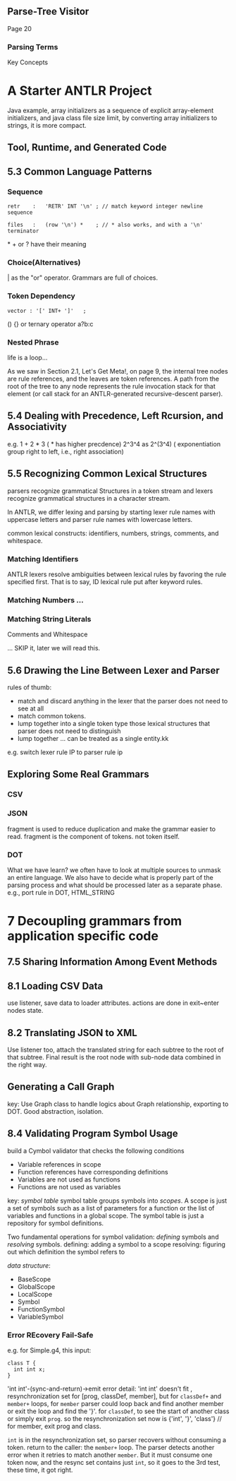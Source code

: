 ## Parse-Tree Visitor
Page 20

### Parsing Terms
Key Concepts

# A Starter ANTLR Project
Java example, array initializers as a sequence of explicit array-element initializers,
and java class file size limit, by converting array initializers to strings, it is
more compact.

## Tool, Runtime, and Generated Code

## 5.3 Common Language Patterns
### Sequence
```
retr    :   'RETR' INT '\n' ; // match keyword integer newline sequence

files   :   (row '\n') *    ; // * also works, and with a '\n' terminator
```
\* + or ? have their meaning
### Choice(Alternatives)

\| as the "or" operator.
Grammars are full of choices.

### Token Dependency

```
vector : '[' INT+ ']'   ;

```
() {} or ternary operator a?b:c

### Nested Phrase

life is a loop...

As we saw in Section 2.1, Let's Get Meta!, on page 9, the internal tree nodes are rule references, and the leaves are token references. A path from the root of the tree to any node represents the rule invocation stack for that element (or call stack for an ANTLR-generated recursive-descent parser).

## 5.4 Dealing with Precedence, Left Rcursion, and Associativity
e.g. 1 + 2 * 3 ( * has higher precdence)
2^3^4 as 2^(3^4) ( exponentiation group right to left, i.e., right association)

## 5.5 Recognizing Common Lexical Structures
parsers recognize grammatical Structures in a token stream and lexers recognize
grammatical structures in a character stream.

In ANTLR, we differ lexing and parsing by starting lexer rule names with
uppercase letters and parser rule names with lowercase letters.

common lexical constructs: identifiers, numbers, strings, comments, and
whitespace.

### Matching Identifiers
ANTLR lexers resolve ambiguities between lexical rules by favoring the rule
specified first. That is to say, ID lexical rule put after keyword rules.

### Matching Numbers ...
### Matching String Literals
Comments and Whitespace

... SKIP it, later we will read this.
## 5.6 Drawing the Line Between Lexer and Parser
rules of thumb:
- match and discard anything in the lexer that the parser does not need to see
    at all
- match common tokens.
- lump together into a single token type those lexical structures that parser
    does not need to distinguish
- lump together ... can be treated as a single entity.kk

e.g. switch lexer rule IP to parser rule ip

## Exploring Some Real Grammars

### CSV
### JSON
fragment is used to reduce duplication and make the grammar easier to read.
fragment is the component of tokens. not token itself.
### DOT
What we have learn?
we often have to look at multiple sources to unmask an entire language.
We also have to decide what is properly part of the parsing process and what should be processed later as a separate phase.
e.g., port rule in DOT, HTML_STRING


# 7 Decoupling grammars from application specific code

## 7.5 Sharing Information Among Event Methods

## 8.1 Loading CSV Data
use listener, save data to loader attributes. actions are done in exit~enter nodes state.

## 8.2 Translating JSON to XML
Use listener too, attach the translated string for each subtree to the root of that subtree. Final result is the root node with sub-node data combined in the right way.

## Generating a Call Graph
key: Use Graph class to handle logics about Graph relationship, exporting to DOT. Good abstraction, isolation.


## 8.4 Validating Program Symbol Usage
build a Cymbol validator that checks the following conditions
- Variable references in scope
- Function references have corresponding definitions
- Variables are not used as functions
- Functions are not used as variables

key: *symbol table*
symbol table groups symbols into *scopes*. A scope is just a set of symbols such as a list of parameters for a function or the list of variables and functions in a global scope.
The symbol table is just a repository for symbol definitions.

Two fundamental operations for symbol validation: *defining* symbols and *resolving* symbols.
defining: adding a symbol to a scope
resolving: figuring out which definition the symbol refers to

*data structure*:
- BaseScope
- GlobalScope
- LocalScope
- Symbol
- FunctionSymbol
- VariableSymbol


### Error REcovery Fail-Safe
e.g. for Simple.g4, this input:
```
class T {
  int int x;
}
```

'int int'-(sync-and-return)->emit error
detail:
'int int' doesn't fit , resynchronization set for [prog, classDef, member], but for `classDef+` and `member+` loops,
for `member` parser could loop back and find another member or exit the loop and find the '}'.
for `classDef`, to see the start of another class or simply exit `prog`.
so the resynchronization set now is {'int', '}', 'class'} // for member, exit prog and class.

`int` is in the resynchronization set, so parser recovers without consuming a token.
return to the caller: the `member+` loop. The parser detects another error when it retries to match
another `member`.
But it must consume one token now, and the resync set contains just `int`, so it goes to the 
3rd test, these time, it got right.
